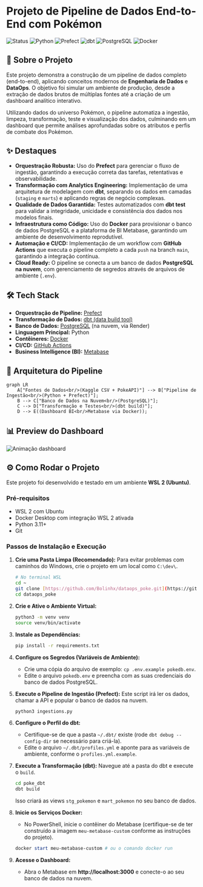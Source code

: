 # Projeto de Pipeline de Dados End-to-End com Pokémon

![Status](https://img.shields.io/badge/Status-Concluído-brightgreen?style=for-the-badge)
![Python](https://img.shields.io/badge/Python-3.11-3776AB?style=for-the-badge&logo=python&logoColor=white)
![Prefect](https://img.shields.io/badge/Prefect-2.19-0052FF?style=for-the-badge&logo=prefect&logoColor=white)
![dbt](https://img.shields.io/badge/dbt-1.8-FF694B?style=for-the-badge&logo=dbt&logoColor=white)
![PostgreSQL](https://img.shields.io/badge/PostgreSQL-16-4169E1?style=for-the-badge&logo=postgresql&logoColor=white)
![Docker](https://img.shields.io/badge/Docker-26-2496ED?style=for-the-badge&logo=docker&logoColor=white)

## 📖 Sobre o Projeto

Este projeto demonstra a construção de um pipeline de dados completo (end-to-end), aplicando conceitos modernos de **Engenharia de Dados** e **DataOps**. O objetivo foi simular um ambiente de produção, desde a extração de dados brutos de múltiplas fontes até a criação de um dashboard analítico interativo.

Utilizando dados do universo Pokémon, o pipeline automatiza a ingestão, limpeza, transformação, teste e visualização dos dados, culminando em um dashboard que permite análises aprofundadas sobre os atributos e perfis de combate dos Pokémon.

## ✨ Destaques

* **Orquestração Robusta:** Uso do **Prefect** para gerenciar o fluxo de ingestão, garantindo a execução correta das tarefas, retentativas e observabilidade.
* **Transformação com Analytics Engineering:** Implementação de uma arquitetura de modelagem com **dbt**, separando os dados em camadas (`staging` e `marts`) e aplicando regras de negócio complexas.
* **Qualidade de Dados Garantida:** Testes automatizados com **dbt test** para validar a integridade, unicidade e consistência dos dados nos modelos finais.
* **Infraestrutura como Código:** Uso do **Docker** para provisionar o banco de dados PostgreSQL e a plataforma de BI Metabase, garantindo um ambiente de desenvolvimento reprodutível.
* **Automação e CI/CD:** Implementação de um workflow com **GitHub Actions** que executa o pipeline completo a cada `push` na branch `main`, garantindo a integração contínua.
* **Cloud Ready:** O pipeline se conecta a um banco de dados **PostgreSQL na nuvem**, com gerenciamento de segredos através de arquivos de ambiente (`.env`).

## 🛠️ Tech Stack

* **Orquestração de Pipeline:** [Prefect](https://www.prefect.io/)
* **Transformação de Dados:** [dbt (data build tool)](https://www.getdbt.com/)
* **Banco de Dados:** [PostgreSQL](https://www.postgresql.org/) (na nuvem, via Render)
* **Linguagem Principal:** Python
* **Contêineres:** [Docker](https://www.docker.com/)
* **CI/CD:** [GitHub Actions](https://github.com/features/actions)
* **Business Intelligence (BI):** [Metabase](https://www.metabase.com/)

## 📐 Arquitetura do Pipeline

```mermaid
graph LR
    A["Fontes de Dados<br/>(Kaggle CSV + PokeAPI)"] --> B["Pipeline de Ingestão<br/>(Python + Prefect)"];
    B --> C["Banco de Dados na Nuvem<br/>(PostgreSQL)"];
    C --> D["Transformação e Testes<br/>(dbt build)"];
    D --> E((Dashboard BI<br/>Metabase via Docker));
```

## 📊 Preview do Dashboard


![Animação dashboard](https://github.com/user-attachments/assets/397fa4ac-13d8-4ba4-babf-6df269316fb9)



## ⚙️ Como Rodar o Projeto

Este projeto foi desenvolvido e testado em um ambiente **WSL 2 (Ubuntu)**.

### Pré-requisitos
* WSL 2 com Ubuntu
* Docker Desktop com integração WSL 2 ativada
* Python 3.11+
* Git

### Passos de Instalação e Execução

1.  **Crie uma Pasta Limpa (Recomendado):**
    Para evitar problemas com caminhos do Windows, crie o projeto em um local como `C:\dev\`.
    ```bash
    # No terminal WSL
    cd ~
    git clone [https://github.com/Bolinhx/dataops_poke.git](https://github.com/Bolinhx/dataops_poke.git)
    cd dataops_poke
    ```

2.  **Crie e Ative o Ambiente Virtual:**
    ```bash
    python3 -m venv venv
    source venv/bin/activate
    ```

3.  **Instale as Dependências:**
    ```bash
    pip install -r requirements.txt
    ```

4.  **Configure os Segredos (Variáveis de Ambiente):**
    * Crie uma cópia do arquivo de exemplo: `cp .env.example pokedb.env`.
    * Edite o arquivo `pokedb.env` e preencha com as suas credenciais do banco de dados PostgreSQL.

5.  **Execute o Pipeline de Ingestão (Prefect):**
    Este script irá ler os dados, chamar a API e popular o banco de dados na nuvem.
    ```bash
    python3 ingestions.py
    ```

6.  **Configure o Perfil do dbt:**
    * Certifique-se de que a pasta `~/.dbt/` existe (rode `dbt debug --config-dir` se necessário para criá-la).
    * Edite o arquivo `~/.dbt/profiles.yml` e aponte para as variáveis de ambiente, conforme o `profiles.yml.example`.

7.  **Execute a Transformação (dbt):**
    Navegue até a pasta do dbt e execute o `build`.
    ```bash
    cd poke_dbt
    dbt build
    ```
    Isso criará as views `stg_pokemon` e `mart_pokemon` no seu banco de dados.

8.  **Inicie os Serviços Docker:**
    * No PowerShell, inicie o contêiner do Metabase (certifique-se de ter construído a imagem `meu-metabase-custom` conforme as instruções do projeto).
    ```powershell
    docker start meu-metabase-custom # ou o comando docker run
    ```

9.  **Acesse o Dashboard:**
    * Abra o Metabase em **http://localhost:3000** e conecte-o ao seu banco de dados na nuvem.
